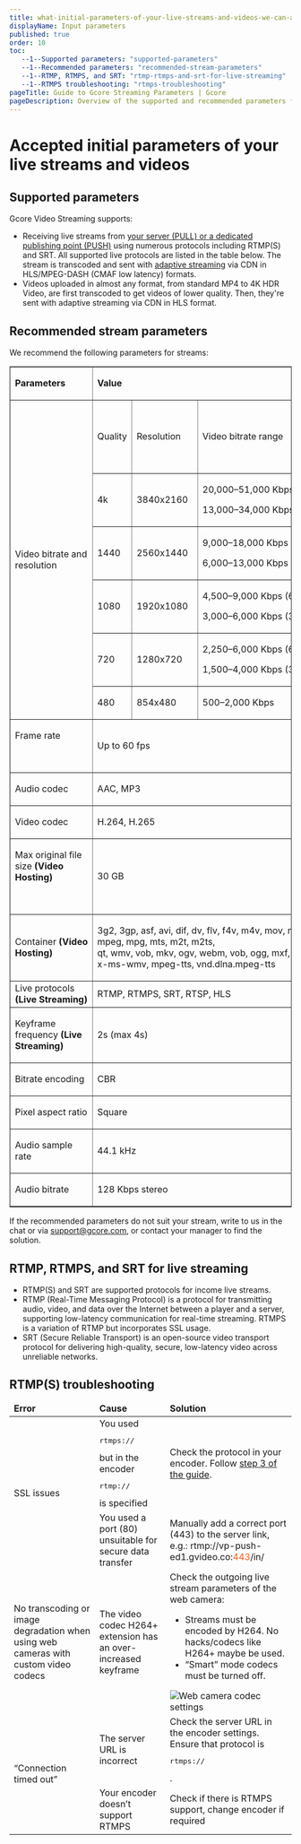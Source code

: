 ```yaml
---
title: what-initial-parameters-of-your-live-streams-and-videos-we-can-accept
displayName: Input parameters
published: true
order: 10
toc:
   --1--Supported parameters: "supported-parameters"
   --1--Recommended parameters: "recommended-stream-parameters"
   --1--RTMP, RTMPS, and SRT: "rtmp-rtmps-and-srt-for-live-streaming"
   --1--RTMPS troubleshooting: "rtmps-troubleshooting"
pageTitle: Guide to Gcore Streaming Parameters | Gcore
pageDescription: Overview of the supported and recommended parameters for optimizing live streams and videos using Gcore Video Streaming.
---
```

# Accepted initial parameters of your live streams and videos

## Supported parameters

Gcore Video Streaming supports:

- Receiving live streams from <a href="https://gcore.com/docs/streaming-platform/live-streaming/create-a-live-stream" target="_blank">your server (PULL) or a dedicated publishing point (PUSH)</a> using numerous protocols including RTMP(S) and SRT. All supported live protocols are listed in the table below. The stream is transcoded and sent with <a href="https://gcore.com/docs/streaming-platform/live-streams-and-videos-protocols-and-codecs/how-we-optimize-live-stream-and-video-performance-by-creating-different-bitrates" target="_blank">adaptive streaming</a> via CDN in  HLS/MPEG-DASH (CMAF low latency) formats. 
- Videos uploaded in almost any format, from standard MP4 to 4K HDR Video, are first transcoded to get videos of lower quality. Then, they're sent with adaptive streaming via CDN in HLS format. 

## Recommended stream parameters

We recommend the following parameters for streams:

<table border="=" cellpadding="=" data-tablestyle="MsoTableGrid" data-tablelook="1696">
<tbody>
<tr>
<td class="wysiwyg-text-align-center" data-celllook="0">
<p><strong><span data-contrast="auto">Parameters</span></strong></p>
</td>
<td class="wysiwyg-text-align-center" colspan="3" data-celllook="0">
<p><strong><span data-contrast="auto">Value</span></strong></p>
</td>
</tr>
<tr>
<td class="wysiwyg-text-align-center" rowspan="6" data-celllook="0">
<p><span data-contrast="none">Video bitrate and resolution</span></p>
</td>
<td class="wysiwyg-text-align-center" data-celllook="0">
<p><span data-contrast="none">Quality</span></p>
</td>
<td class="wysiwyg-text-align-center" data-celllook="0">
<p>&nbsp;</p>
<p><span data-contrast="none">Resolution</span></p>
<p>&nbsp;</p>
</td>
<td class="wysiwyg-text-align-center" data-celllook="0">
<p><span data-contrast="none">Video bitrate range</span></p>
</td>
</tr>
<tr>
<td class="wysiwyg-text-align-center" data-celllook="0">
<p><span data-contrast="auto">4k</span></p>
</td>
<td class="wysiwyg-text-align-center" data-celllook="0">
<p><span data-contrast="none">3840x2160</span></p>
</td>
<td class="wysiwyg-text-align-center" data-celllook="0">
<p><span data-contrast="none">20,000&ndash;51,000 Kbps (60 fps),&nbsp;</span></p>
<p><span data-contrast="none">13,000&ndash;34,000 Kbps (30 fps)</span></p>
</td>
</tr>
<tr>
<td class="wysiwyg-text-align-center" data-celllook="0">
<p><span data-contrast="auto">1440</span></p>
</td>
<td class="wysiwyg-text-align-center" data-celllook="0">
<p><span data-contrast="none">2560x1440</span>&nbsp;</p>
</td>
<td class="wysiwyg-text-align-center" data-celllook="0">
<p><span data-contrast="none">9,000&ndash;18,000 Kbps (60 fps),&nbsp;</span></p>
<p><span data-contrast="none">6,000&ndash;13,000 Kbps (30 fps)</span></p>
</td>
</tr>
<tr>
<td class="wysiwyg-text-align-center" data-celllook="0">
<p><span data-contrast="auto">1080</span></p>
</td>
<td class="wysiwyg-text-align-center" data-celllook="0">
<p><span data-contrast="none">1920x1080&nbsp;</span><span data-contrast="auto">&nbsp;</span></p>
</td>
<td class="wysiwyg-text-align-center" data-celllook="0">
<p><span data-contrast="none">4,500&ndash;9,000 Kbps (60 fps),&nbsp;</span></p>
<p><span data-contrast="none">3,000&ndash;6,000 Kbps (30 fps)</span></p>
</td>
</tr>
<tr>
<td class="wysiwyg-text-align-center" data-celllook="0">
<p><span data-contrast="auto">720</span></p>
</td>
<td class="wysiwyg-text-align-center" data-celllook="0">
<p><span data-contrast="none">1280x720</span></p>
</td>
<td class="wysiwyg-text-align-center" data-celllook="0">
<p><span data-contrast="none">2,250&ndash;6,000 Kbps (60 fps),</span></p>
<p><span data-contrast="none">1,500&ndash;4,000 Kbps (30 fps)</span>&nbsp;</p>
</td>
</tr>
<tr>
<td class="wysiwyg-text-align-center" data-celllook="0">
<p><span data-contrast="auto">480</span></p>
</td>
<td class="wysiwyg-text-align-center" data-celllook="0">
<p><span data-contrast="none">854x480</span>&nbsp;</p>
</td>
<td class="wysiwyg-text-align-center" data-celllook="0">
<p><span data-contrast="none">500&ndash;2,000 Kbps</span></p>
</td>
</tr>
<tr>
<td class="wysiwyg-text-align-center" data-celllook="0">
<p><span data-contrast="none">Frame rate</span></p>
<p>&nbsp;</p>
</td>
<td class="wysiwyg-text-align-center" colspan="3" data-celllook="0">
<p><span data-contrast="auto">Up to&nbsp;</span><span data-contrast="none">60&nbsp;fps</span></p>
</td>
</tr>
<tr>
<td class="wysiwyg-text-align-center" data-celllook="0">
<p><span data-contrast="none">Audio codec</span></p>
</td>
<td class="wysiwyg-text-align-center" colspan="3" data-celllook="0">
<p><span data-contrast="none">AAC, MP3</span>&nbsp;</p>
</td>
</tr>
<tr>
<td class="wysiwyg-text-align-center" data-celllook="0">
<p><span data-contrast="none">Video codec</span></p>
</td>
<td class="wysiwyg-text-align-center" colspan="3" data-celllook="0">
<p><span data-contrast="none">H.264, H.265</span></p>
</td>
</tr>
<tr>
<td class="wysiwyg-text-align-center" data-celllook="0">
<p><span data-contrast="none">Max original file size <strong>(Video Hosting)</strong></span></p>
<p>&nbsp;</p>
</td>
<td class="wysiwyg-text-align-center" colspan="3" data-celllook="0">
<p>30 GB</p>
</td>
</tr>
<tr>
<td>
<p class="wysiwyg-text-align-center"><span data-contrast="none">Container<strong>&nbsp;(Video Hosting)</strong></span></p>
</td>
<td colspan="3">
<p class="wysiwyg-text-align-center"><span data-contrast="none">3g2, 3gp,&nbsp;asf,&nbsp;avi,&nbsp;dif, dv,&nbsp;flv, f4v, m4v, mov, mp4, mpeg, mpg,&nbsp;mts, m2t, m2ts, qt,&nbsp;wmv,&nbsp;vob,&nbsp;mkv,&nbsp;ogv,&nbsp;webm,&nbsp;vob,&nbsp;ogg,&nbsp;mxf,&nbsp;quicktime, x-ms-wmv, mpeg-tts, vnd.dlna.mpeg-tts</span></p>
</td>
</tr>
<tr>
<td>Live protocols <strong>(Live Streaming)</strong></td>
<td colspan="3">RTMP, RTMPS, SRT, RTSP, HLS</td>
</tr>
<tr>
<td class="wysiwyg-text-align-center" data-celllook="0">
<p><span data-contrast="none">Keyframe frequency&nbsp;<strong>(Live Streaming)</strong></span></p>
</td>
<td class="wysiwyg-text-align-center" colspan="3" data-celllook="0">
<p><span data-contrast="none">2s (max&nbsp;4s)</span></p>
</td>
</tr>
<tr>
<td class="wysiwyg-text-align-center" data-celllook="0">
<p><span data-contrast="none">Bitrate encoding</span></p>
</td>
<td class="wysiwyg-text-align-center" colspan="3" data-celllook="0">
<p><span data-contrast="none">CBR</span></p>
</td>
</tr>
<tr>
<td class="wysiwyg-text-align-center" data-celllook="0">
<p><span data-contrast="none">Pixel aspect ratio</span></p>
</td>
<td class="wysiwyg-text-align-center" colspan="3" data-celllook="0">
<p><span data-contrast="none">Square</span></p>
</td>
</tr>
<tr>
<td class="wysiwyg-text-align-center" data-celllook="0">
<p><span data-contrast="none">Audio sample rate</span></p>
</td>
<td class="wysiwyg-text-align-center" colspan="3" data-celllook="0">
<p><span data-contrast="none">44.1 kHz</span>&nbsp;</p>
</td>
</tr>
<tr>
<td class="wysiwyg-text-align-center" data-celllook="0">
<p><span data-contrast="none">Audio bitrate</span></p>
</td>
<td class="wysiwyg-text-align-center" colspan="3" data-celllook="0">
<p><span data-contrast="none">128 Kbps&nbsp;stereo</span></p>
</td>
</tr>
</tbody>
</table>

If the recommended parameters do not suit your stream, write to us in the chat or via [support@gcore.com](mailto:support@gcore.com), or contact your manager to find the solution.

## RTMP, RTMPS, and SRT for live streaming

- RTMP(S) and SRT are supported protocols for income live streams. 
- RTMP (Real-Time Messaging Protocol) is a protocol for transmitting audio, video, and data over the Internet between a player and a server, supporting low-latency communication for real-time streaming.
RTMPS is a variation of RTMP but incorporates SSL usage. 
- SRT (Secure Reliable Transport) is an open-source video transport protocol for delivering high-quality, secure, low-latency video across unreliable networks.

## RTMP(S) troubleshooting

<table>
<thead>
<tr>
<td><b>Error</b></td>
<td><b>Cause</b></td>
<td><b>Solution</b></td>
</tr>
</thead>
<tbody>
<tr>
<td rowspan="2" style="text-align: left">SSL issues</td>
<td style="text-align: left">You used <pre>rtmps://</pre> but in the encoder <pre>rtmp://</pre> is specified</td>
<td style="text-align: left">Check the protocol in your encoder. Follow <a href="https://gcore.com/docs/streaming-platform/live-streaming/create-a-live-stream#step-3-configure-your-stream-for-push-or-pull" target="_blank">step 3 of the guide</a>.</td>
</tr>
<tr>
<td style="text-align: left">You used a port (80) unsuitable for secure data transfer</td>
<td style="text-align: left">Manually add a correct port (443) to the server link, e.g.:
rtmp://vp-push-ed1.gvideo.co:<span style="color:#FF5913">443</span>/in/</td>
</tr>
<tr>
<td style="text-align: left">No transcoding or image degradation when using web cameras with custom video codecs</td>
<td style="text-align: left">The video codec H264+ extension has an over-increased keyframe</td>
<td style="text-align: left">Check the outgoing live stream parameters of the web camera:
<ul>
   <li>Streams must be encoded by H264. No hacks/codecs like H264+ maybe be used.</li>
   <li>“Smart” mode codecs must be turned off. </li>
</ul>
<img src="https://assets.gcore.pro/docs/streaming-platform/live-streams-and-videos-protocols-and-codecs/what-initial-parameters-of-your-live-streams-and-videos-we-can-accept/dahua-video-codec-settings-2.png" alt="Web camera codec settings">
</td>
</tr>
<tr>
<td rowspan="2" style="text-align: left">“Connection timed out”</td>
<td style="text-align: left">The server URL is incorrect</td>
<td style="text-align: left">Check the server URL in the encoder settings. Ensure that protocol is <pre>rtmps://</pre>.</td>
</tr>
<tr>
<td style="text-align: left">Your encoder doesn’t support RTMPS</td>
<td style="text-align: left">Check if there is RTMPS support, change encoder if required</td>
</tr>
</tbody>
</table>